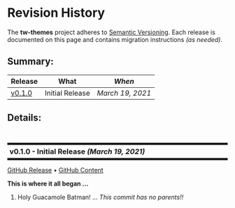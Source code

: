 # Revision History

The **tw-themes** project adheres to [Semantic
Versioning](http://semver.org/).  Each release is documented on this
page and contains migration instructions _(as needed)_.

<!-- 

*-----------------------------------------------
* Adorn bullets with following bolded prefix
*-----------------------------------------------

**Added**:      ... for new features
**Changed**:    ... for changes in existing functionality
**Deprecated**: ... for soon-to-be removed features
**Removed**:    ... for now removed features
**Fixed**:      ... for any bug fixes
**Enhanced**:   ... for enhancements
**Security**:   ... in case of vulnerabilities
**Docs**:       ... changes in documentation
**Review**:     ... requires review
**Internal**:   ... internal change NOT affecting user/client

*-----------------------------------------------
* PROCEDURE for maintaining LINKS in history.md
*-----------------------------------------------

1. for latest running work-in-progress: it is OK to use the gitbook templates
   - EX:       bla bla {{book.api.aFunction}}
   - template: bla bla [`aFunction()`](/api.md#aFunction)
   - gens:     bla bla <a href="api.html#aFunction"><code>aFunction()</code></a>
   - NOTES:
     a) clicking link STAYS ON SAME PAGE (as for all links of this type)

   KJB: N/A I THINK (for non-versioned docs) ... IF SO (once I release) NIX THIS COMMENT 
2. for RELEASE: expand them in-line using a VERSION RELATIVE SYNTAX -AND- change .md to .html:
   - EX:       bla bla [`aFunction()`](../v.v.v/api.html#aFunction)
               NOTES:
                - start with template definition
                - pre-pend ../v.v.v/
                - change .md to .html (BECAUSE WE ARE TAKING the generation process out-of-the-picture)
   - gens:     bla bla <a href="../v.v.v/api.html#aFunction"><code>aFunction()</code></a>
   - NOTES:
     a) clicking link STAYS ON SAME PAGE
     b) because these notes are copied to all release history.md, 
        they MUST reference the appropriate version
        so they will be guaranteed the reference has not been removed/changed
 
   KJB: N/A I THINK (for non-versioned docs) ... IF SO (once I release) NIX THIS COMMENT 
3. for GITHUB release page (when copying these notes), fully qualify the VERSIONED relative references
   - EX:       bla bla [`aFunction()`](https://tw-themes.js.org/v.v.v/api.html#aFunction)
               NOTES:
                - from prior rendition
                - REPLACE ../v.v.v WITH https://tw-themes.js.org/v.v.v
                - change .md TO .html
   - NOTES:
     a) this allows it to stand alone (in the external github page)
     b) because these notes reference a versioned site
        they will be guaranteed the reference has not been removed/changed

   KJB: CONSIDER THIS INSTEAD
3. for GITHUB release page, 
   - DECIDE if I want to copy these notes,
   - OR simply reference the web-version of this release notes

-->


## Summary:

Release           | What                                   | *When*
------------------|----------------------------------------|------------------
[v0.1.0](#v0_1_0) | Initial Release                        | *March 19, 2021*
<!-- ?? NEXT TEMPLATE ... MOVE UP INTO TABLE :-)
[v0.1.1](#v0_1_1) | Template Release Desc                  | *March 30, 2021*
 -->


## Details:

<!-- ************************************************************* -->
<!-- ?? NEXT TEMPLATE
<br/>
<h3 id="v0_1_1" style="margin: 10px 0px; border-width: 5px 0px; padding: 5px; border-style: solid;">
  v0.1.1 - Template Release Desc <i>(March 30, 2021)</i>
</h3>

[GitHub Release](https://github.com/KevinAst/tw-themes/releases/tag/v0.1.1)
&bull;
[GitHub Content](https://github.com/KevinAst/tw-themes/tree/v0.1.1)
&bull;
[Diff](https://github.com/KevinAst/tw-themes/compare/v0.1.0...v0.1.1)

**NOTE**: This release is a **non-breaking change** _(i.e. no API was affected)_.

1. **Review**: Template - First feature change
   
   Bla Bla Bla
   
1. **Internal**: Template - Next feature change
 -->


<!-- ************************************************************* -->
<br/>
<h3 id="v0_1_0" style="margin: 10px 0px; border-width: 5px 0px; padding: 5px; border-style: solid;">
  v0.1.0 - Initial Release <i>(March 19, 2021)</i>
</h3>

[GitHub Release](https://github.com/KevinAst/tw-themes/releases/tag/v0.1.0)
&bull;
[GitHub Content](https://github.com/KevinAst/tw-themes/tree/v0.1.0)

**This is where it all began ...**

1. Holy Guacamole Batman! ... _This commit has no parents!!_
